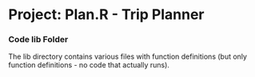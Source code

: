 # Project: Plan.R - Trip Planner
### Code lib Folder

The lib directory contains various files with function definitions (but only function definitions - no code that actually runs).


